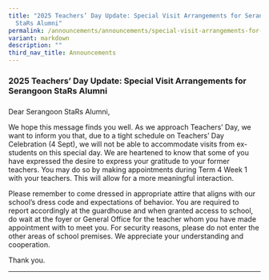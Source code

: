 ```yaml
---
title: "2025 Teachers’ Day Update: Special Visit Arrangements for Serangoon
  StaRs Alumni"
permalink: /announcements/announcements/special-visit-arrangements-for-serangoon-stars-alumni-2025/
variant: markdown
description: ""
third_nav_title: Announcements
---
```

### 2025 Teachers’ Day Update: Special Visit Arrangements for Serangoon StaRs Alumni
### 
Dear Serangoon StaRs Alumni,

We hope this message finds you well. As we approach Teachers’ Day, we want to inform you that, due to a tight schedule on Teachers’ Day Celebration (4 Sept), we will not be able to accommodate visits from ex-students on this special day.
We are heartened to know that some of you have expressed the desire to express your gratitude to your former teachers. You may do so by making appointments during Term 4 Week 1 with your teachers. This will allow for a more meaningful interaction.

Please remember to come dressed in appropriate attire that aligns with our school’s dress code and expectations of behavior. You are required to report accordingly at the guardhouse and when granted access to school, do wait at the foyer or General Office for the teacher whom you have made appointment with to meet you. For security reasons, please do not enter the other areas of school premises. We appreciate your understanding and cooperation.

Thank you.
<hr>